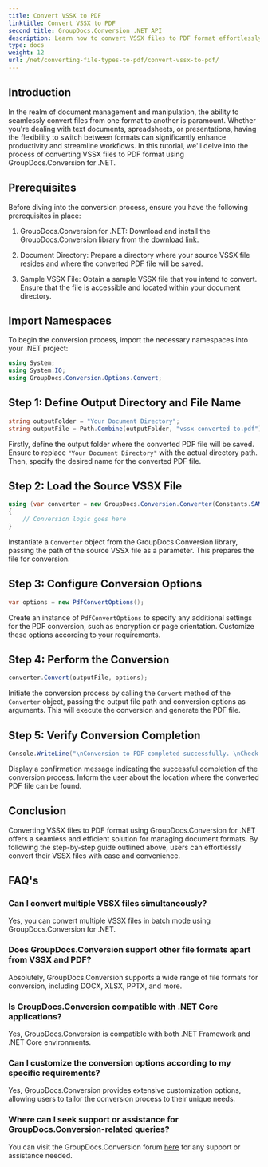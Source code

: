 ```yaml
---
title: Convert VSSX to PDF
linktitle: Convert VSSX to PDF
second_title: GroupDocs.Conversion .NET API
description: Learn how to convert VSSX files to PDF format effortlessly using GroupDocs.Conversion for .NET. Streamline your document management workflows.
type: docs
weight: 12
url: /net/converting-file-types-to-pdf/convert-vssx-to-pdf/
---
```

## Introduction
In the realm of document management and manipulation, the ability to seamlessly convert files from one format to another is paramount. Whether you're dealing with text documents, spreadsheets, or presentations, having the flexibility to switch between formats can significantly enhance productivity and streamline workflows. In this tutorial, we'll delve into the process of converting VSSX files to PDF format using GroupDocs.Conversion for .NET.
## Prerequisites
Before diving into the conversion process, ensure you have the following prerequisites in place:
1. GroupDocs.Conversion for .NET: Download and install the GroupDocs.Conversion library from the [download link](https://releases.groupdocs.com/conversion/net/).
   
2. Document Directory: Prepare a directory where your source VSSX file resides and where the converted PDF file will be saved.
3. Sample VSSX File: Obtain a sample VSSX file that you intend to convert. Ensure that the file is accessible and located within your document directory.

## Import Namespaces
To begin the conversion process, import the necessary namespaces into your .NET project:
```csharp
using System;
using System.IO;
using GroupDocs.Conversion.Options.Convert;
```

## Step 1: Define Output Directory and File Name
```csharp
string outputFolder = "Your Document Directory";
string outputFile = Path.Combine(outputFolder, "vssx-converted-to.pdf");
```
Firstly, define the output folder where the converted PDF file will be saved. Ensure to replace `"Your Document Directory"` with the actual directory path. Then, specify the desired name for the converted PDF file.
## Step 2: Load the Source VSSX File
```csharp
using (var converter = new GroupDocs.Conversion.Converter(Constants.SAMPLE_VSSX))
{
    // Conversion logic goes here
}
```
Instantiate a `Converter` object from the GroupDocs.Conversion library, passing the path of the source VSSX file as a parameter. This prepares the file for conversion.
## Step 3: Configure Conversion Options
```csharp
var options = new PdfConvertOptions();
```
Create an instance of `PdfConvertOptions` to specify any additional settings for the PDF conversion, such as encryption or page orientation. Customize these options according to your requirements.
## Step 4: Perform the Conversion
```csharp
converter.Convert(outputFile, options);
```
Initiate the conversion process by calling the `Convert` method of the `Converter` object, passing the output file path and conversion options as arguments. This will execute the conversion and generate the PDF file.
## Step 5: Verify Conversion Completion
```csharp
Console.WriteLine("\nConversion to PDF completed successfully. \nCheck output in {0}", outputFolder);
```
Display a confirmation message indicating the successful completion of the conversion process. Inform the user about the location where the converted PDF file can be found.

## Conclusion
Converting VSSX files to PDF format using GroupDocs.Conversion for .NET offers a seamless and efficient solution for managing document formats. By following the step-by-step guide outlined above, users can effortlessly convert their VSSX files with ease and convenience.
## FAQ's
### Can I convert multiple VSSX files simultaneously?
Yes, you can convert multiple VSSX files in batch mode using GroupDocs.Conversion for .NET.
### Does GroupDocs.Conversion support other file formats apart from VSSX and PDF?
Absolutely, GroupDocs.Conversion supports a wide range of file formats for conversion, including DOCX, XLSX, PPTX, and more.
### Is GroupDocs.Conversion compatible with .NET Core applications?
Yes, GroupDocs.Conversion is compatible with both .NET Framework and .NET Core environments.
### Can I customize the conversion options according to my specific requirements?
Yes, GroupDocs.Conversion provides extensive customization options, allowing users to tailor the conversion process to their unique needs.
### Where can I seek support or assistance for GroupDocs.Conversion-related queries?
You can visit the GroupDocs.Conversion forum [here](https://forum.groupdocs.com/c/conversion/11) for any support or assistance needed.
